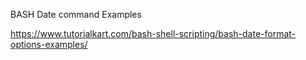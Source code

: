 BASH Date command Examples

https://www.tutorialkart.com/bash-shell-scripting/bash-date-format-options-examples/